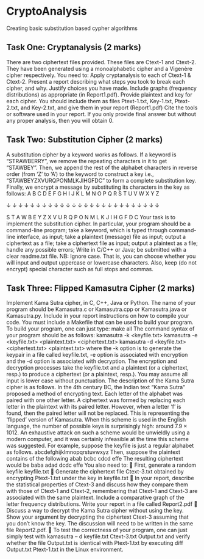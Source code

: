 # CryptoAnalysis
Creating basic substitution based cypher algorithms
## Task One: Cryptanalysis (2 marks)
There are two ciphertext files provided. These files are Ctext-1 and Ctext-2. They have been generated using a monoalphabetic cipher and a Vigenère cipher respectively.
You need to:
 Apply cryptanalysis to each of Ctext-1 & Ctext-2.
Present a report describing what steps you took to break each cipher, and why. Justify choices you have made.
 Include graphs (frequency distributions) as appropriate (in Report1.pdf).
 Provide plaintext and key for each cipher. You should include them as files Ptext-1.txt, Key-1.txt, Ptext-2.txt, and Key-2.txt, and give them in your report (Report1.pdf)
 Cite the tools or software used in your report.
 If you only provide final answer but without any proper analysis, then you will obtain 0.
## Task Two: Substitution Cipher (2 marks)
A substitution cipher by a keyword works as follows. If a keyword is “STRAWBERRY”, we remove the repeating characters in it to get “STAWBEY”. Then, we append the rest of the alphabet characters in reverse order (from ‘Z’ to ‘A’) to the keyword to construct a key i.e., “STAWBEYZXVURQPONMLKJIHGFDC” to form a complete substitution key. Finally, we encrypt a message by substituting its characters in the key as follows:
A B C D E F G H I J K L M N O P Q R S T U V W X Y Z

↓ ↓ ↓ ↓ ↓ ↓ ↓ ↓ ↓ ↓ ↓ ↓ ↓ ↓ ↓ ↓ ↓ ↓ ↓ ↓ ↓ ↓ ↓ ↓ ↓ ↓

S T A W B E Y Z X V U R Q P O N M L K J I H G F D C
Your task is to implement the substitution cipher. In particular, your program should
be a command-line program;
take a keyword, which is typed through command-line interface, as input;
take a plaintext (message) file as input;
output a ciphertext as a file;
take a ciphertext file as input;
output a plaintext as a file;
handle any possible errors;
Write in C/C++ or Java;
be submitted with a clear readme.txt file.
NB: Ignore case. That is, you can choose whether you will input and output uppercase or lowercase characters. Also, keep (do not encrypt) special character such as full stops and commas.
## Task Three: Flipped Kamasutra Cipher (2 marks)
Implement Kama Sutra cipher, in C, C++, Java or Python. The name of your program should be Kamasutra.c or Kamasutra.cpp or Kamasutra.java or Kamasutra.py. Include in your report instructions on how to compile your code. You must include a Makefile that can be used to build your program. To build your program, one can just type:
make all
The command syntax of your program should be as follows:
kamasutra -k <keyfile.txt>
kamasutra -e <keyfile.txt> <plaintext.txt> <ciphertext.txt> kamasutra -d <keyfile.txt> <ciphertext.txt> <plaintext.txt>
where the -k option is to generate the keypair in a file called keyfile.txt, -e option is associated with encryption and the -d option is associated with decryption. The encryption and decryption processes take the keyfile.txt and a plaintext (or a ciphertext, resp.) to produce a ciphertext (or a plaintext, resp.). You may assume all input is lower case without punctuation. The description of the Kama Sutra cipher is as follows. In the 4th century BC, the Indian text “Kama Sutra" proposed a method of encrypting text. Each letter of the alphabet was paired with one other letter. A ciphertext was formed by replacing each letter in the plaintext with its paired letter. However, when a letter ‘f’ is found, then the paired letter will not be replaced. This is representing the ‘flipped’ version of Kamasutra. When this scheme is used in the English language, the number of possible keys is surprisingly high: around 7.9 × 1012. An exhaustive attack on such a scheme would be unwieldly using a modern computer, and it was certainly infeasible at the time this scheme was suggested. For example, suppose the keyfile is just a regular alphabet as follows.
abcdefghijklmnopqrstuvwxyz
Then, suppose the plaintext contains of the following
abab bcbc cdcd effe
The resulting ciphertext would be
baba adad dcdc effe
You also need to:
 First, generate a random keyfile keyfile.txt
 Generate the ciphertext file Ctext-3.txt obtained by encrypting Ptext-1.txt under the key in keyfile.txt
 In your report, describe the statistical properties of Ctext-3 and discuss how they compare them with those of Ctext-1 and Ctext-2, remembering that Ctext-1 and Ctext-3 are associated with the same plaintext. Include a comparative graph of the letter frequency distributions. Write your report in a file called Report2.pdf
 Discuss a way to decrypt the Kama Sutra cipher without using the key. Show your argument by decrypting the ciphertext Ctext-3 assuming that you don’t know the key. The discussion will need to be written in the same file Report2.pdf.
 To test the correctness of your program, one can just simply test with
kamasutra – d keyfile.txt Ctext-3.txt Output.txt
and verify whether the file Output.txt is identical with Ptext-1.txt by executing
diff Output.txt Ptext-1.txt
in the Linux environment.
